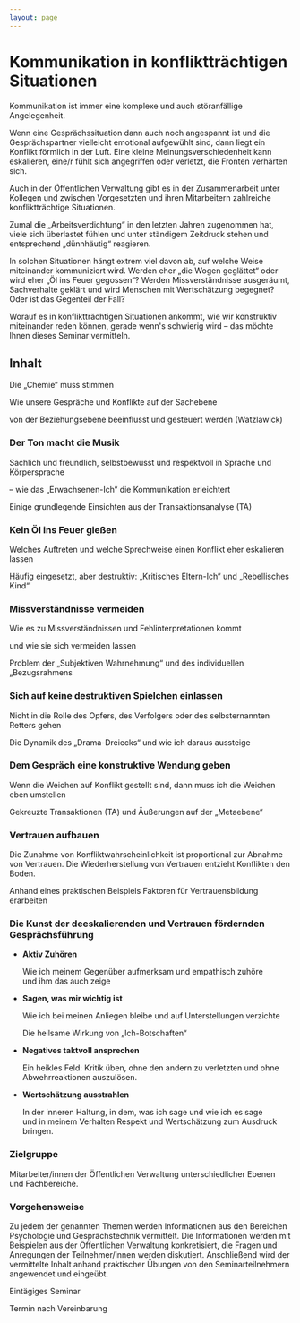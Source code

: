 ```yaml
---
layout: page
---
```


# Kommunikation in konfliktträchtigen Situationen

Kommunikation ist immer eine komplexe und auch störanfällige Angelegenheit.

Wenn eine Gesprächssituation dann auch noch angespannt ist und die Gesprächspartner vielleicht emotional aufgewühlt sind, dann liegt ein Konflikt förmlich in der Luft. Eine kleine Meinungsverschiedenheit kann eskalieren, eine/r fühlt sich angegriffen oder verletzt, die Fronten verhärten sich.

Auch in der Öffentlichen Verwaltung gibt es in der Zusammenarbeit unter Kollegen und zwischen Vorgesetzten und ihren Mitarbeitern zahlreiche konfliktträchtige Situationen.

Zumal die „Arbeitsverdichtung“ in den letzten Jahren zugenommen hat, viele sich überlastet fühlen und unter ständigem Zeitdruck stehen und entsprechend „dünnhäutig“ reagieren.

In solchen Situationen hängt extrem viel davon ab, auf welche Weise miteinander kommuniziert wird. Werden eher „die Wogen geglättet“ oder wird eher „Öl ins Feuer gegossen“? Werden Missverständnisse ausgeräumt, Sachverhalte geklärt und wird Menschen mit Wertschätzung begegnet? Oder ist das Gegenteil der Fall?

Worauf es in konfliktträchtigen Situationen ankommt, wie wir konstruktiv miteinander reden können, gerade wenn's schwierig wird – das möchte Ihnen dieses Seminar vermitteln.

## Inhalt

Die „Chemie“ muss stimmen

Wie unsere Gespräche und Konflikte auf der Sachebene

von der Beziehungsebene beeinflusst und gesteuert werden (Watzlawick)

### Der Ton macht die Musik

Sachlich und freundlich, selbstbewusst und respektvoll in Sprache und Körpersprache

– wie das „Erwachsenen-Ich“ die Kommunikation erleichtert

Einige grundlegende Einsichten aus der Transaktionsanalyse (TA)

### Kein Öl ins Feuer gießen

Welches Auftreten und welche Sprechweise einen Konflikt eher eskalieren lassen

Häufig eingesetzt, aber destruktiv: „Kritisches Eltern-Ich“ und „Rebellisches Kind“

### Missverständnisse vermeiden

Wie es zu Missverständnissen und Fehlinterpretationen kommt

und wie sie sich vermeiden lassen

Problem der „Subjektiven Wahrnehmung“ und des individuellen „Bezugsrahmens 

### Sich auf keine destruktiven Spielchen einlassen

Nicht in die Rolle des Opfers, des Verfolgers oder des selbsternannten Retters gehen

Die Dynamik des „Drama-Dreiecks“ und wie ich daraus aussteige

### Dem Gespräch eine konstruktive Wendung geben

Wenn die Weichen auf Konflikt gestellt sind, dann muss ich die Weichen eben umstellen

Gekreuzte Transaktionen (TA) und Äußerungen auf der „Metaebene“

### Vertrauen aufbauen

Die Zunahme von Konfliktwahrscheinlichkeit ist proportional zur Abnahme von Vertrauen. Die Wiederherstellung von Vertrauen entzieht Konflikten den Boden.

Anhand eines praktischen Beispiels Faktoren für Vertrauensbildung erarbeiten

### Die Kunst der deeskalierenden und Vertrauen fördernden Gesprächsführung

- __Aktiv Zuhören__

    Wie ich meinem Gegenüber aufmerksam und empathisch zuhöre<br>
    und ihm das auch zeige

- __Sagen, was mir wichtig ist__

    Wie ich bei meinen Anliegen bleibe und auf Unterstellungen verzichte

    Die heilsame Wirkung von „Ich-Botschaften“

- __Negatives taktvoll ansprechen__

    Ein heikles Feld: Kritik üben, ohne den andern zu verletzten und ohne Abwehrreaktionen auszulösen.  


- __Wertschätzung ausstrahlen__

    In der inneren Haltung, in dem, was ich sage und wie ich es sage<br>
    und in meinem Verhalten Respekt und Wertschätzung zum Ausdruck bringen.

### Zielgruppe

Mitarbeiter/innen der Öffentlichen Verwaltung unterschiedlicher Ebenen und Fachbereiche.

### Vorgehensweise

Zu jedem der genannten Themen werden Informationen aus den Bereichen Psychologie und Gesprächstechnik vermittelt. Die Informationen werden mit Beispielen aus der Öffentlichen Verwaltung konkretisiert, die Fragen und Anregungen der Teilnehmer/innen werden diskutiert. Anschließend wird der vermittelte Inhalt anhand praktischer Übungen von den Seminarteilnehmern angewendet und eingeübt. 

Eintägiges Seminar

Termin nach Vereinbarung